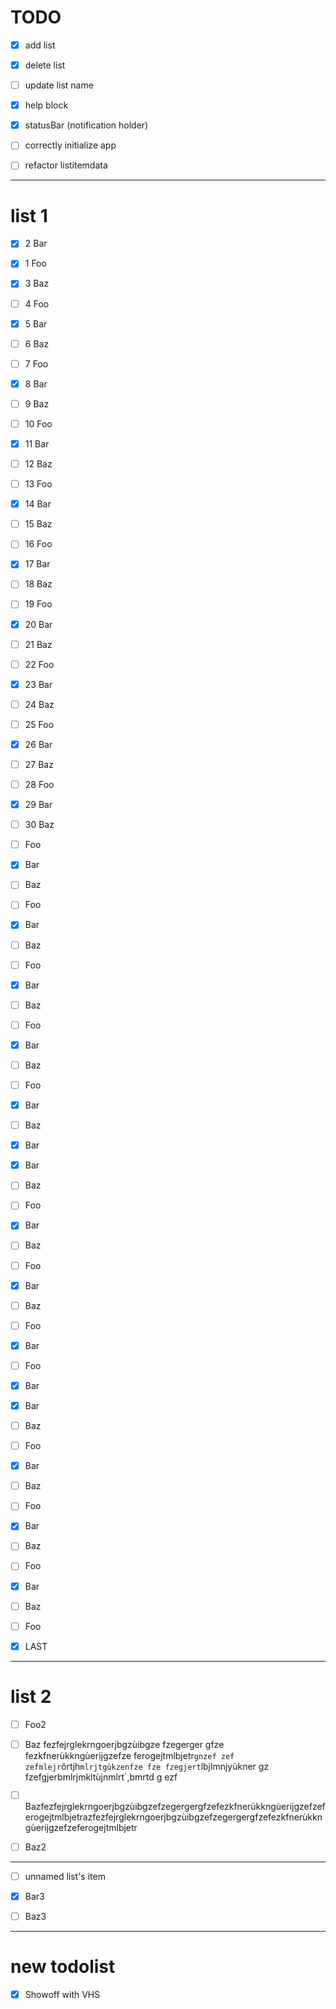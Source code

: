 # TODO

- [x] add list
- [x] delete list
- [ ] update list name
- [x] help block
- [x] statusBar (notification holder)
- [ ] correctly initialize app
- [ ] refactor listitemdata


---

# list 1

- [x] 2 Bar
- [x] 1 Foo
- [x] 3 Baz
- [ ] 4 Foo
- [x] 5 Bar
- [ ] 6 Baz
- [ ] 7 Foo
- [x] 8 Bar
- [ ] 9 Baz
- [ ] 10 Foo
- [x] 11 Bar
- [ ] 12 Baz
- [ ] 13 Foo
- [x] 14 Bar
- [ ] 15 Baz
- [ ] 16 Foo
- [x] 17 Bar
- [ ] 18 Baz
- [ ] 19 Foo
- [x] 20 Bar
- [ ] 21 Baz
- [ ] 22 Foo
- [x] 23 Bar
- [ ] 24 Baz
- [ ] 25 Foo
- [x] 26 Bar
- [ ] 27 Baz
- [ ] 28 Foo
- [x] 29 Bar
- [ ] 30 Baz
- [ ] Foo
- [x] Bar
- [ ] Baz
- [ ] Foo
- [x] Bar
- [ ] Baz
- [ ] Foo
- [x] Bar
- [ ] Baz
- [ ] Foo
- [x] Bar
- [ ] Baz
- [ ] Foo
- [x] Bar
- [ ] Baz
- [x] Bar
- [x] Bar
- [ ] Baz
- [ ] Foo
- [x] Bar
- [ ] Baz
- [ ] Foo
- [x] Bar
- [ ] Baz
- [ ] Foo
- [x] Bar
- [ ] Foo
- [x] Bar
- [x] Bar
- [ ] Baz
- [ ] Foo
- [x] Bar
- [ ] Baz
- [ ] Foo
- [x] Bar
- [ ] Baz
- [ ] Foo
- [x] Bar
- [ ] Baz
- [ ] Foo
- [x] LAST


---

# list 2

- [ ] Foo2
- [ ] Baz fezfejrglekrngoerjbgzùibgze fzegerger gfze fezkfnerùkkngùerijgzefze ferogejtmlbjetr`gnzef zef zefmlejr`ôrtjh`mlrjtgùkzenfze fze fzegjert`lbjlmnjyùkner gz fzefgjerbmlrjmkltùjnmlrt`,bmrtd g ezf
- [ ] Bazfezfejrglekrngoerjbgzùibgzefzegergergfzefezkfnerùkkngùerijgzefzeferogejtmlbjetrazfezfejrglekrngoerjbgzùibgzefzegergergfzefezkfnerùkkngùerijgzefzeferogejtmlbjetr
- [ ] Baz2


---

- [ ] unnamed list's item
- [x] Bar3
- [ ] Baz3


---

# new todolist

- [x] Showoff with VHS
